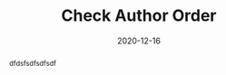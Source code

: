 ---
layout: publication
title: Check Author Order
authors: Jacqueline Hannan,Atri Rudra,Melanie Sage,Prakshal Jain,Yuhao Du,<a href = 'https://www.w3schools.com/' target='_blank'>Jonathan Wu</a>
published_in: Buffalo Lab
tagged_projects: Teaching Responsible Computing,Services for Foster Youth,Education 1
tagged_people: Krithika Raj Dorai Raj,Kenneth Joseph,Dalia Antonia Caraballo Muller,Connor Wurst,a href = 'https://www.w3schools.com/' target='_blank'>Person 3</a>
date: 2020-12-16
links: link2,https://cs4sg.github.io//resources/slides/2020-ethics-SIGCSE.pptx,https://cs4sg.github.io//resources/papers/general.txt,esdfsdfsd
tagged_courses: AAA101
key: Check Author Order
abstract: dfdsfsdfsdfsdf
---